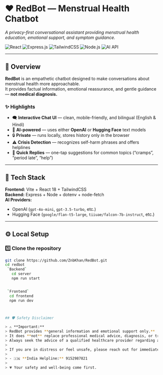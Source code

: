 # ❤️ RedBot — Menstrual Health Chatbot  
*A privacy-first conversational assistant providing menstrual health education, emotional support, and symptom guidance.*

![React](https://img.shields.io/badge/React-18-blue?logo=react)
![Express.js](https://img.shields.io/badge/Express.js-4-lightgrey?logo=express)
![TailwindCSS](https://img.shields.io/badge/TailwindCSS-3.4-blue?logo=tailwindcss)
![Node.js](https://img.shields.io/badge/Node.js-18-green?logo=node.js)
![AI API](https://img.shields.io/badge/API-HuggingFace%20or%20OpenAI-orange?logo=huggingface)

---

## 🌸 Overview  
**RedBot** is an empathetic chatbot designed to make conversations about menstrual health more approachable.  
It provides factual information, emotional reassurance, and gentle guidance — **not medical diagnosis.**

### ✨ Highlights
- 🗨️ **Interactive Chat UI** — clean, mobile-friendly, and bilingual (English & Hindi)  
- 🧠 **AI-powered** — uses either **OpenAI** or **Hugging Face** text models  
- 🔒 **Private** — runs locally, stores history only in the browser  
- ⚠️ **Crisis Detection** — recognizes self-harm phrases and offers helplines  
- 💬 **Quick Replies** — one-tap suggestions for common topics (“cramps”, “period late”, “help”)

---

## 🧩 Tech Stack
**Frontend:** Vite + React 18 + TailwindCSS  
**Backend:** Express + Node + dotenv + node-fetch  
**AI Providers:**  
- OpenAI (`gpt-4o-mini`, `gpt-3.5-turbo`, etc.)  
- Hugging Face (`google/flan-t5-large`, `tiiuae/falcon-7b-instruct`, etc.)

---

## ⚙️ Local Setup

### 1️⃣ Clone the repository
```bash
git clone https://github.com/ZnbKhan/RedBot.git
cd redbot
 `Backend`
   cd server
   npm run start


 `Frontend`
  cd frontend
  npm run dev


 
## 🛡️ Safety Disclaimer

> ⚠️ **Important:**  
> RedBot provides **general information and emotional support only.**  
> It does **not** replace professional medical advice, diagnosis, or treatment.  
> Always seek the advice of a qualified healthcare provider regarding any medical condition.  
>
> If you are in distress or feel unsafe, please reach out for immediate help:
>
> - 🇮🇳 **India Helpline:** 9152987821  
>
> 💗 Your safety and well-being come first.

 